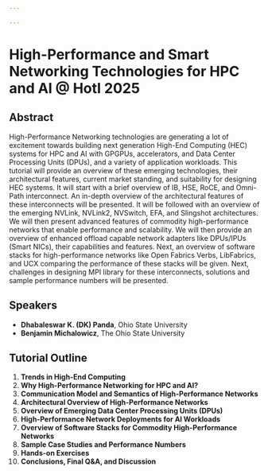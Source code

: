 ```yaml
---

---
```

# High-Performance and Smart Networking Technologies for HPC and AI @ HotI 2025

## Abstract

High-Performance Networking technologies are generating a lot of excitement towards building next generation High-End Computing (HEC) systems for HPC and AI with GPGPUs, accelerators, and Data Center Processing Units (DPUs), and a variety of application workloads. This tutorial will provide an overview of these emerging technologies, their architectural features, current market standing, and suitability for designing HEC systems. It will start with a brief overview of IB, HSE, RoCE, and Omni-Path interconnect. An in-depth overview of the architectural features of these interconnects will be presented. It will be followed with an overview of the emerging NVLink, NVLink2, NVSwitch, EFA, and Slingshot architectures. We will then present advanced features of commodity high-performance networks that enable performance and scalability. We will then provide an overview of enhanced offload capable network adapters like DPUs/IPUs (Smart NICs), their capabilities and features. Next, an overview of software stacks for high-performance networks like Open Fabrics Verbs, LibFabrics, and UCX comparing the performance of these stacks will be given. Next, challenges in designing MPI library for these interconnects, solutions and sample performance numbers will be presented.

## Speakers

- **Dhabaleswar K. (DK) Panda**, Ohio State University
- **Benjamin Michalowicz**, The Ohio State University

## Tutorial Outline

1. **Trends in High-End Computing**
2. **Why High-Performance Networking for HPC and AI?**
3. **Communication Model and Semantics of High-Performance Networks**
4. **Architectural Overview of High-Performance Networks**
5. **Overview of Emerging Data Center Processing Units (DPUs)**
6. **High-Performance Network Deployments for AI Workloads**
7. **Overview of Software Stacks for Commodity High-Performance Networks**
8. **Sample Case Studies and Performance Numbers**
9. **Hands-on Exercises**
10. **Conclusions, Final Q&A, and Discussion**